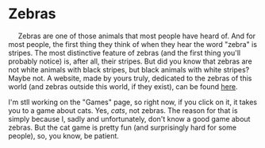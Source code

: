 # Zebras
&nbsp;&nbsp;&nbsp;&nbsp;&nbsp;Zebras are one of those animals that most people have heard of. And for most people, the first thing they think of when they hear the word "zebra" is stripes. The most distinctive feature of zebras (and the first thing you'll probably notice) is, after all, their stripes. But did you know that zebras are not white animals with black stripes, but black animals with white stripes? Maybe not. A website, made by yours truly, dedicated to the zebras of this world (and zebras outside this world, if they exist), can be found [here](https://larkspur.github.io/Zebras/index.html).

I'm stll working on the "Games" page, so right now, if you click on it, it takes you to a game about cats. Yes, _cats_, not zebras. The reason for that is simply because I, sadly and unfortunately, don't know a good game about zebras. But the cat game is pretty fun (and surprisingly hard for some people), so, you know, be patient.
